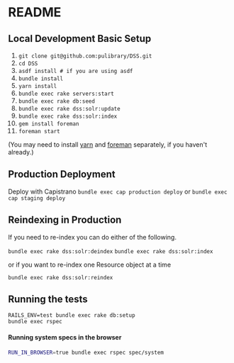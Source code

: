 # README

## Local Development Basic Setup

1. ```git clone git@github.com:pulibrary/DSS.git```
1. ```cd DSS```
2. ```asdf install # if you are using asdf```
1. ```bundle install```
1. ```yarn install```
1. ```bundle exec rake servers:start```
1. ```bundle exec rake db:seed```
1. ```bundle exec rake dss:solr:update```
1. ```bundle exec rake dss:solr:index```
2. ```gem install foreman```
1. ```foreman start```

(You may need to install [yarn](https://yarnpkg.com/lang/en/docs/install/#mac-stable) and [foreman](https://github.com/ddollar/foreman) separately, if you haven't already.)

## Production Deployment
Deploy with Capistrano
```bundle exec cap production deploy```
or
```bundle exec cap staging deploy```

## Reindexing in Production

If you need to re-index you can do either of the following.

```bundle exec rake dss:solr:deindex```
```bundle exec rake dss:solr:index```

or if you want to re-index one Resource object at a time

```bundle exec rake dss:solr:reindex```

## Running the tests

```
RAILS_ENV=test bundle exec rake db:setup
bundle exec rspec
```

#### Running system specs in the browser

   ```bash
   RUN_IN_BROWSER=true bundle exec rspec spec/system
   ```
